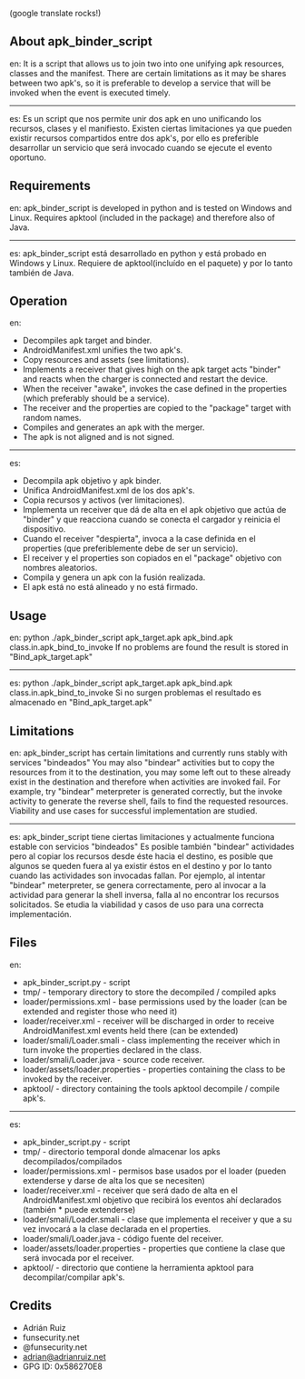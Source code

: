 (google translate rocks!)

About apk_binder_script
-----------------------
en:
It is a script that allows us to join two into one unifying apk resources, classes and the manifest. 
There are certain limitations as it may be shares between two apk's, so it is preferable to develop a service that will be invoked when the event is executed timely.

-----------------------
es:
Es un script que nos permite unir dos apk en uno unificando los recursos, clases y el manifiesto.
Existen ciertas limitaciones ya que pueden existir recursos compartidos entre dos apk's, por ello es preferible desarrollar un servicio que será invocado cuando se ejecute el evento oportuno.

Requirements
------------
en:
apk_binder_script is developed in python and is tested on Windows and Linux. 
Requires apktool (included in the package) and therefore also of Java.

-----------------------
es:
apk_binder_script está desarrollado en python y está probado en Windows y Linux.
Requiere de apktool(incluído en el paquete) y por lo tanto también de Java.

Operation
---------
en:
* Decompiles apk target and binder. 
* AndroidManifest.xml unifies the two apk's. 
* Copy resources and assets (see limitations). 
* Implements a receiver that gives high on the apk target acts "binder" and reacts when the charger is connected and restart the device. 
* When the receiver "awake", invokes the case defined in the properties (which preferably should be a service). 
* The receiver and the properties are copied to the "package" target with random names. 
* Compiles and generates an apk with the merger.
* The apk is not aligned and is not signed.

-----------------------
es:
* Decompila apk objetivo y apk binder.
* Unifica AndroidManifest.xml de los dos apk's.
* Copia recursos y activos (ver limitaciones).
* Implementa un receiver que dá de alta en el apk objetivo que actúa de "binder" y que reacciona cuando se conecta el cargador y reinicia el dispositivo.
* Cuando el receiver "despierta", invoca a la case definida en el properties (que preferiblemente debe de ser un servicio).
* El receiver y el properties son copiados en el "package" objetivo con nombres aleatorios.
* Compila y genera un apk con la fusión realizada.
* El apk está no está alineado y no está firmado.

Usage
-----
en:
python ./apk_binder_script apk_target.apk apk_bind.apk class.in.apk_bind_to_invoke
If no problems are found the result is stored in "Bind_apk_target.apk"

-----------------------
es:
python ./apk_binder_script apk_target.apk apk_bind.apk class.in.apk_bind_to_invoke
Si no surgen problemas el resultado es almacenado en "Bind_apk_target.apk"

Limitations
-----------
en:
apk_binder_script has certain limitations and currently runs stably with services "bindeados" 
You may also "bindear" activities but to copy the resources from it to the destination, you may 
some left out to these already exist in the destination and therefore when activities are invoked fail. 
For example, try "bindear" meterpreter is generated correctly, but the invoke activity to generate the reverse shell, 
fails to find the requested resources. 
Viability and use cases for successful implementation are studied.

-----------------------
es:
apk_binder_script tiene ciertas limitaciones y actualmente funciona estable con servicios "bindeados"
Es posible también "bindear" actividades pero al copiar los recursos desde éste hacia el destino, es posible que
algunos se queden fuera al ya existir éstos en el destino y por lo tanto cuando las actividades son invocadas fallan.
Por ejemplo, al intentar "bindear" meterpreter, se genera correctamente, pero al invocar a la actividad para generar la shell inversa,
falla al no encontrar los recursos solicitados.
Se etudia la viabilidad y casos de uso para una correcta implementación.

Files
-----
en:
* apk_binder_script.py - script 
* tmp/ - temporary directory to store the decompiled / compiled apks 
* loader/permissions.xml - base permissions used by the loader (can be extended and register those who need it) 
* loader/receiver.xml - receiver will be discharged in order to receive AndroidManifest.xml events held there (can be extended) 
* loader/smali/Loader.smali - class implementing the receiver which in turn invoke the properties declared in the class. 
* loader/smali/Loader.java - source code receiver.
* loader/assets/loader.properties - properties containing the class to be invoked by the receiver. 
* apktool/ - directory containing the tools apktool decompile / compile apk's.

-----------------------
es:
* apk_binder_script.py - script
* tmp/ - directorio temporal donde almacenar los apks decompilados/compilados
* loader/permissions.xml - permisos base usados por el loader (pueden extenderse y darse de alta los que se necesiten)
* loader/receiver.xml - receiver que será dado de alta en el AndroidManifest.xml objetivo que recibirá los eventos ahí declarados (también * puede extenderse)
* loader/smali/Loader.smali - clase que implementa el receiver y que a su vez invocará a la clase declarada en el properties.
* loader/smali/Loader.java - código fuente del receiver.
* loader/assets/loader.properties - properties que contiene la clase que será invocada por el receiver.
* apktool/ - directorio que contiene la herramienta apktool para decompilar/compilar apk's.

Credits
-------

* Adrián Ruiz
* funsecurity.net
* @funsecurity.net
* adrian@adrianruiz.net
* GPG ID: 0x586270E8
